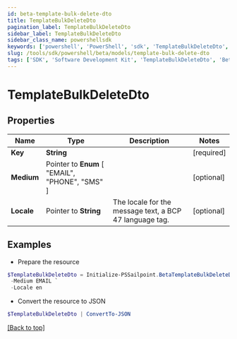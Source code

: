 ```yaml
---
id: beta-template-bulk-delete-dto
title: TemplateBulkDeleteDto
pagination_label: TemplateBulkDeleteDto
sidebar_label: TemplateBulkDeleteDto
sidebar_class_name: powershellsdk
keywords: ['powershell', 'PowerShell', 'sdk', 'TemplateBulkDeleteDto', 'BetaTemplateBulkDeleteDto'] 
slug: /tools/sdk/powershell/beta/models/template-bulk-delete-dto
tags: ['SDK', 'Software Development Kit', 'TemplateBulkDeleteDto', 'BetaTemplateBulkDeleteDto']
---
```



# TemplateBulkDeleteDto

## Properties

Name | Type | Description | Notes
------------ | ------------- | ------------- | -------------
**Key** |  **String** |  | [required]
**Medium** |  Pointer to  **Enum** [  "EMAIL",    "PHONE",    "SMS" ] |  | [optional] 
**Locale** |  Pointer to **String** | The locale for the message text, a BCP 47 language tag. | [optional] 

## Examples

- Prepare the resource
```powershell
$TemplateBulkDeleteDto = Initialize-PSSailpoint.BetaTemplateBulkDeleteDto  -Key cloud_manual_work_item_summary `
 -Medium EMAIL `
 -Locale en
```

- Convert the resource to JSON
```powershell
$TemplateBulkDeleteDto | ConvertTo-JSON
```


[[Back to top]](#) 

